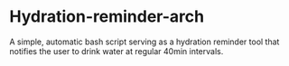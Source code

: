 # Hydration-reminder-arch
A simple, automatic bash script serving as a hydration reminder tool that notifies the user to drink water at regular 40min intervals.
